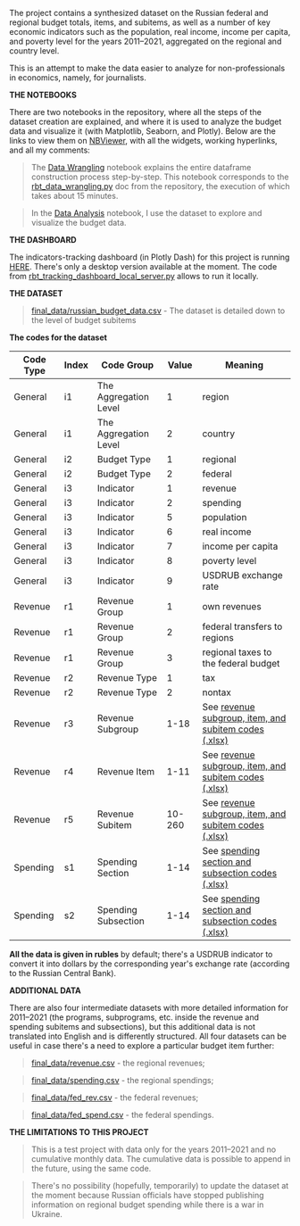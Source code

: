 The project contains a synthesized dataset on the Russian federal and regional budget totals, items, and subitems, as well as a number of key economic indicators
such as the population, real income, income per capita, and poverty level for the years 2011–2021, aggregated on the regional and country level. 

This is an attempt to make the data easier to analyze for non-professionals in economics, namely, for journalists.

<b>THE NOTEBOOKS</b>

There are two notebooks in the repository, where all the steps of the dataset creation are explained, and where it is used to analyze the budget data and visualize it (with Matplotlib, Seaborn, and Plotly). Below are the links to view them on [NBViewer](https://nbviewer.org/), with all the widgets, working hyperlinks, and all my comments:

> The [Data Wrangling](https://nbviewer.org/github/lomska/russian-budget-tracker/blob/main/rbt_data_wrangling.ipynb) notebook explains the entire dataframe construction process step-by-step. This notebook corresponds to the [rbt_data_wrangling.py](rbt_data_wrangling.py) doc from the repository, the execution of which takes about 15 minutes. 

> In the [Data Analysis](https://nbviewer.org/github/lomska/russian-budget-tracker/blob/main/rbt_data_analysis.ipynb) notebook, I use the dataset to explore and visualize the budget data. 

<b>THE DASHBOARD</b>

The indicators-tracking dashboard (in Plotly Dash) for this project is running [HERE](https://russian-budget-tracker.herokuapp.com/). There's only a desktop version available at the moment. The code from [rbt_tracking_dashboard_local_server.py](rbt_tracking_dashboard_local_server.py) allows to run it locally.

<b>THE DATASET</b>

> [final_data/russian_budget_data.csv](final_data/russian_budget_data.csv) - The dataset is detailed down to the level of budget subitems

<b>The codes for the dataset</b>

| Code Type | Index | Code Group | Value | Meaning |
| --- | --- | --- | --- | --- |
| General | i1 | The Aggregation Level | 1 | region |
| General | i1 | The Aggregation Level | 2 | country |
| General | i2 | Budget Type | 1 | regional |
| General | i2 | Budget Type | 2 | federal |
| General | i3 | Indicator | 1 | revenue |
| General | i3 | Indicator | 2 | spending | 
| General | i3 | Indicator | 5 | population |
| General | i3 | Indicator | 6 | real income |
| General | i3 | Indicator | 7 | income per capita |
| General | i3 | Indicator | 8 | poverty level |
| General | i3 | Indicator | 9 | USDRUB exchange rate |
| Revenue | r1 | Revenue Group | 1 | own revenues |
| Revenue | r1 | Revenue Group | 2 | federal transfers to regions |
| Revenue | r1 | Revenue Group | 3 | regional taxes to the federal budget |
| Revenue | r2 | Revenue Type | 1 | tax |
| Revenue | r2 | Revenue Type | 2 | nontax |
| Revenue | r3 | Revenue Subgroup | 1-18 | See [revenue subgroup, item, and subitem codes (.xlsx)](revenue_codes_for_the_dataset.xlsx) |
| Revenue | r4 | Revenue Item | 1-11 | See [revenue subgroup, item, and subitem codes (.xlsx)](revenue_codes_for_the_dataset.xlsx) |
| Revenue | r5 | Revenue Subitem | 10-260 | See [revenue subgroup, item, and subitem codes (.xlsx)](revenue_codes_for_the_dataset.xlsx) |
| Spending | s1 | Spending Section | 1-14 | See [spending section and subsection codes (.xlsx)](spending_codes_for_the_dataset.xlsx) |
| Spending | s2 | Spending Subsection | 1-14 | See [spending section and subsection codes (.xlsx)](spending_codes_for_the_dataset.xlsx) |

<b>All the data is given in rubles</b> by default; there's a USDRUB indicator to convert it into dollars by the corresponding year's exchange rate (according to the
Russian Central Bank).

<b>ADDITIONAL DATA</b>

There are also four intermediate datasets with more detailed information for 2011–2021 (the programs, subprograms, etc. inside the revenue and spending subitems
and subsections), but this additional data is not translated into English and is differently structured. All four datasets can be useful in case there's a need
to explore a particular budget item further:

> [final_data/revenue.csv](final_data/revenue.csv) - the regional revenues;

> [final_data/spending.csv](final_data/spending.csv) - the regional spendings;

> [final_data/fed_rev.csv](final_data/fed_rev.csv) - the federal revenues;

> [final_data/fed_spend.csv](final_data/fed_spend.csv) - the federal spendings.

<b>THE LIMITATIONS TO THIS PROJECT</b>

> This is a test project with data only for the years 2011–2021 and no cumulative monthly data. The cumulative data is possible to append in the future, using the same code.

> There's no possibility (hopefully, temporarily) to update the dataset at the moment because Russian officials have stopped publishing information on regional budget spending while there is a war in Ukraine.
